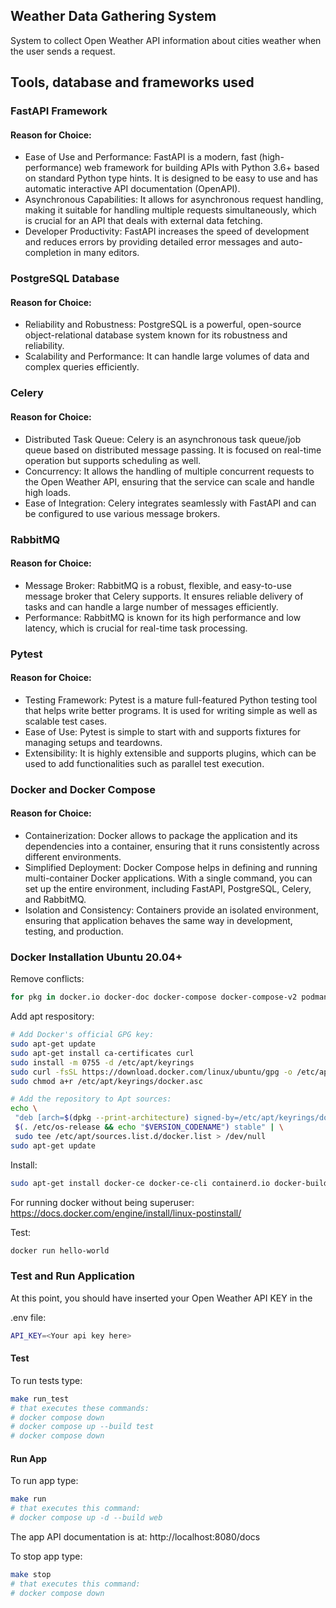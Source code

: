 ## Weather Data Gathering System

System to collect Open Weather API information about cities weather when the user sends a request.

## Tools, database and frameworks used

### FastAPI Framework

#### Reason for Choice:

- Ease of Use and Performance: FastAPI is a modern, fast (high-performance) web framework for building APIs with Python 3.6+ based on standard Python type hints. It is designed to be easy to use and has automatic interactive API documentation (OpenAPI).
- Asynchronous Capabilities: It allows for asynchronous request handling, making it suitable for handling multiple requests simultaneously, which is crucial for an API that deals with external data fetching.
- Developer Productivity: FastAPI increases the speed of development and reduces errors by providing detailed error messages and auto-completion in many editors.

### PostgreSQL Database

#### Reason for Choice:

- Reliability and Robustness: PostgreSQL is a powerful, open-source object-relational database system known for its robustness and reliability.
- Scalability and Performance: It can handle large volumes of data and complex queries efficiently.

### Celery

#### Reason for Choice:

- Distributed Task Queue: Celery is an asynchronous task queue/job queue based on distributed message passing. It is focused on real-time operation but supports scheduling as well.
- Concurrency: It allows the handling of multiple concurrent requests to the Open Weather API, ensuring that the service can scale and handle high loads.
- Ease of Integration: Celery integrates seamlessly with FastAPI and can be configured to use various message brokers.

### RabbitMQ

#### Reason for Choice:

- Message Broker: RabbitMQ is a robust, flexible, and easy-to-use message broker that Celery supports. It ensures reliable delivery of tasks and can handle a large number of messages efficiently.
- Performance: RabbitMQ is known for its high performance and low latency, which is crucial for real-time task processing.

### Pytest

#### Reason for Choice:

- Testing Framework: Pytest is a mature full-featured Python testing tool that helps write better programs. It is used for writing simple as well as scalable test cases.
- Ease of Use: Pytest is simple to start with and supports fixtures for managing setups and teardowns.
- Extensibility: It is highly extensible and supports plugins, which can be used to add functionalities such as parallel test execution.

### Docker and Docker Compose

#### Reason for Choice:

- Containerization: Docker allows to package the application and its dependencies into a container, ensuring that it runs consistently across different environments.
- Simplified Deployment: Docker Compose helps in defining and running multi-container Docker applications. With a single command, you can set up the entire environment, including FastAPI, PostgreSQL, Celery, and RabbitMQ.
- Isolation and Consistency: Containers provide an isolated environment, ensuring that application behaves the same way in development, testing, and production.

### Docker Installation Ubuntu 20.04+

Remove conflicts:

```bash
for pkg in docker.io docker-doc docker-compose docker-compose-v2 podman-docker containerd runc; do sudo apt-get remove $pkg; done
```

Add apt respository:

```bash
# Add Docker's official GPG key:
sudo apt-get update
sudo apt-get install ca-certificates curl
sudo install -m 0755 -d /etc/apt/keyrings
sudo curl -fsSL https://download.docker.com/linux/ubuntu/gpg -o /etc/apt/keyrings/docker.asc
sudo chmod a+r /etc/apt/keyrings/docker.asc

# Add the repository to Apt sources:
echo \
 "deb [arch=$(dpkg --print-architecture) signed-by=/etc/apt/keyrings/docker.asc] https://download.docker.com/linux/ubuntu \
 $(. /etc/os-release && echo "$VERSION_CODENAME") stable" | \
 sudo tee /etc/apt/sources.list.d/docker.list > /dev/null
sudo apt-get update
```

Install:

```bash
sudo apt-get install docker-ce docker-ce-cli containerd.io docker-buildx-plugin docker-compose-plugin
```

For running docker without being superuser: https://docs.docker.com/engine/install/linux-postinstall/

Test:

```bash
docker run hello-world
```

### Test and Run Application

At this point, you should have inserted your Open Weather API KEY in the

.env file:

```bash
API_KEY=<Your api key here>
```

#### Test

To run tests type:

```bash
make run_test
# that executes these commands:
# docker compose down
# docker compose up --build test
# docker compose down
```

#### Run App

To run app type:

```bash
make run
# that executes this command:
# docker compose up -d --build web

```

The app API documentation is at: http://localhost:8080/docs

To stop app type:

```bash
make stop
# that executes this command:
# docker compose down

```
